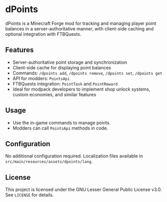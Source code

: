# dPoints

dPoints is a Minecraft Forge mod for tracking and managing player point balances in a server-authoritative manner, with client-side caching and optional integration with FTBQuests.

## Features

- Server-authoritative point storage and synchronization
- Client-side cache for displaying point balances
- Commands: `/dpoints add`, `/dpoints remove`, `/dpoints set`, `/dpoints get`
- API for modders: `PointsApi`
- FTBQuests integration: `PointTask` and `PointReward`
- Ideal for modpack developers to implement shop unlock systems, custom economies, and similar features

## Usage

- Use the in-game commands to manage points.
- Modders can call `PointsApi` methods in code.

## Configuration

No additional configuration required. Localization files available in `src/main/resources/assets/dpoints/lang`.

## License

This project is licensed under the GNU Lesser General Public License v3.0. See `LICENSE` for details.